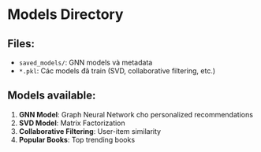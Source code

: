 # Models Directory

## Files:
- `saved_models/`: GNN models và metadata
- `*.pkl`: Các models đã train (SVD, collaborative filtering, etc.)

## Models available:
1. **GNN Model**: Graph Neural Network cho personalized recommendations
2. **SVD Model**: Matrix Factorization
3. **Collaborative Filtering**: User-item similarity
4. **Popular Books**: Top trending books
